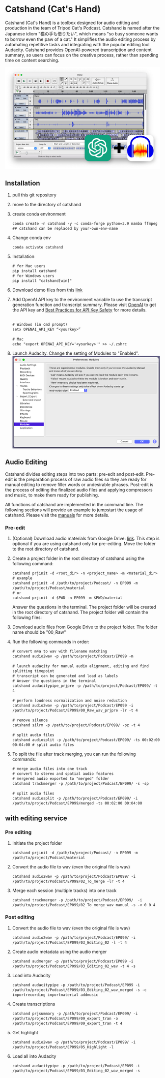 # Catshand (Cat's Hand)

Catshand (Cat's Hand) is a toolbox designed for audio editing and production in the team of Tripod Cat's Podcast. Catshand is named after the Japanese idiom "猫の手も借りたい", which means "so busy someone wants to borrow even the paw of a cat." It simplifies the audio editing process by automating repetitive tasks and integrating with the popular editing tool Audacity. Catshand provides OpenAI-powered transcription and content summary, so users can focus on the creative process, rather than spending time on content searching.  

![catshand_with_Audacity](./src/catshand/fig/screen_02.png)

## Installation

1. pull this git repository
2. move to the directory of catshand
3. create conda environment

    ```shell
    conda create -n catshand -y -c conda-forge python=3.9 mamba ffmpeg 
    ## catshand can be replaced by your-own-env-name
    ```

4. Change conda env

    ```shell
    conda activate catshand
    ```

5. Installation

    ```shell
    # for Mac users
    pip install catshand
    # for Windows users
    pip install "catshand[win]"
    ```

6. Download demo files from this [link](https://drive.google.com/drive/folders/18VaKpXfOgM0KQbxOm8sdr8dGdOJpBT3t?usp=share_link)

7. Add OpenAI API key to the environment variable to use the transcript generation function and transcript summary. Please visit [OpenAI](https://openai.com/) to get the API key and [Best Practices for API Key Safety](https://help.openai.com/en/articles/5112595-best-practices-for-api-key-safety) for more details.

    ```shell

    # Windows (in cmd prompt)
    setx OPENAI_API_KEY “<yourkey>”
    
    # Mac
    echo "export OPENAI_API_KEY='<yourkey>'" >> ~/.zshrc
    ```

8. Launch Audacity. Change the setting of Modules to "Enabled".
    ![Audacity_Settings](src/catshand/fig/audacity_preference.png)

## Audio Editing

Catshand divides editing steps into two parts: pre-edit and post-edit. Pre-edit is the preparation process of raw audio files so they are ready for manual editing to remove filler words or undesirable phrases. Post-edit is the process of editing the finalized audio files and applying compressors and music, to make them ready for publishing.

All functions of catshand are implemented in the command line. The following sections will provide an example to jumpstart the usage of catshand. Please visit the [manuals](./src/catshand/doc/manuals.md) for more details.

### Pre-edit

1. (Optional) Download audio materials from Google Drive: [link](https://drive.google.com/drive/folders/1vwkKg64AObKdqqiLxe1SyYdqx3ysGs3P?usp=share_link). This step is optional if you are using catshand only for pre-editing. Move the folder to the root directory of catshand.
2. Create a project folder in the root directory of catshand using the following command:

    ```shell
    catshand prjinit -d <root_dir> -n <project_name> -m <material_dir>
    # example
    catshand prjinit -d /path/to/project/Podcast/ -n EP099 -m /path/to/project/Podcast/material
    # or
    catshand prjinit -d $PWD -n EP099 -m $PWD/material
    ```

    Answer the questions in the terminal. The project folder will be created in the root directory of catshand. The project folder will contain the following files:
3. Download audio files from Google Drive to the project folder. The folder name should be "00_Raw"
4. Run the following commands in order:

    ```shell
    # convert m4a to wav with filename matching
    catshand audio2wav -p /path/to/project/Podcast/EP099 -m

    # launch audacity for manual audio alignment, editing and find splitting timepoint
    # transcript can be generated and load as labels
    # Answer the questions in the terminal
    catshand audacitypipe_prjpre -p /path/to/project/Podcast/EP099/ -t 4

    # perform loudness normalization and noise reduction
    catshand audio2wav -p /path/to/project/Podcast/EP099 -i /path/to/project/Podcast/EP099/00_Raw_wav_prjpre -lr -t 4
    
    # remove silence
    catshand silrm -p /path/to/project/Podcast/EP099/ -pz -t 4
    
    # split audio files
    catshand audiosplit -p /path/to/project/Podcast/EP099/ -ts 00:02:00 00:04:00 # split audio files
    ```

5. To split the file after track merging, you can run the following commands:

    ```shell
    # merge audio files into one track 
    # convert to stereo and spatial audio features
    # mergered audio exported to "merged" folder
    catshand trackmerger -p /path/to/project/Podcast/EP099/ -s -sp
    
    # split audio files
    catshand audiosplit -p /path/to/project/Podcast/EP099/ -i /path/to/project/Podcast/EP099/merged -ts 00:02:00 00:04:00 
    ```

## with editing service

### Pre editing

1. Initiate the project folder

    ```shell
    catshand prjinit -d /path/to/project/Podcast/ -n EP099 -m /path/to/project/Podcast/material
    ```

2. Convert the audio file to wav (even the original file is wav)

    ```shell
    catshand audio2wav -p /path/to/project/Podcast/EP099/ -i /path/to/project/Podcast/EP099/02_To_merge -lr -t 4
    ```

3. Merge each session (multiple tracks) into one track

    ```shell
    catshand trackmerger -p /path/to/project/Podcast/EP099/  -i /path/to/project/Podcast/EP099/02_To_merge_wav_manual -s -v 0 0 4
    ```

### Post editing

1. Convert the audio file to wav (even the original file is wav)

    ```shell
    catshand audio2wav -p /path/to/project/Podcast/EP099/ -i /path/to/project/Podcast/EP099/03_Editing_02 -l -t 4 
    ```

2. Create audio metadata using the audio merger

    ```shell
    catshand audmerger -p /path/to/project/Podcast/EP099 -i /path/to/project/Podcast/EP099/03_Editing_02_wav -t 4 -s
    ```

3. Load into Audacity

    ```shell
    catshand audacitypipe -p /path/to/project/Podcast/EP099 -i /path/to/project/Podcast/EP099/03_Editing_02_wav_merged -s -c importrecording importmaterial addmusic
    ```

4. Create transcriptions

    ```shell
    catshand prjsummary -p /path/to/project/Podcast/EP099/ -i /path/to/project/Podcast/EP099/09_export_tran -o /path/to/project/Podcast/EP099/09_export_tran -t 4
    ```

5. Get highlight

    ```shell
    catshand audio2wav -p /path/to/project/Podcast/EP099/ -i /path/to/project/Podcast/EP099/05_Highlight -l
    ```

6. Load all into Audacity

    ```shell
    catshand audacitypipe -p /path/to/project/Podcast/EP099 -i /path/to/project/Podcast/EP099/03_Editing_02_wav_merged -s
    ```

